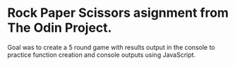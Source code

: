 # Rock Paper Scissors asignment from The Odin Project.
<p> Goal was to create a 5 round game with results output in the console to practice function creation and console outputs using JavaScript.</p>
